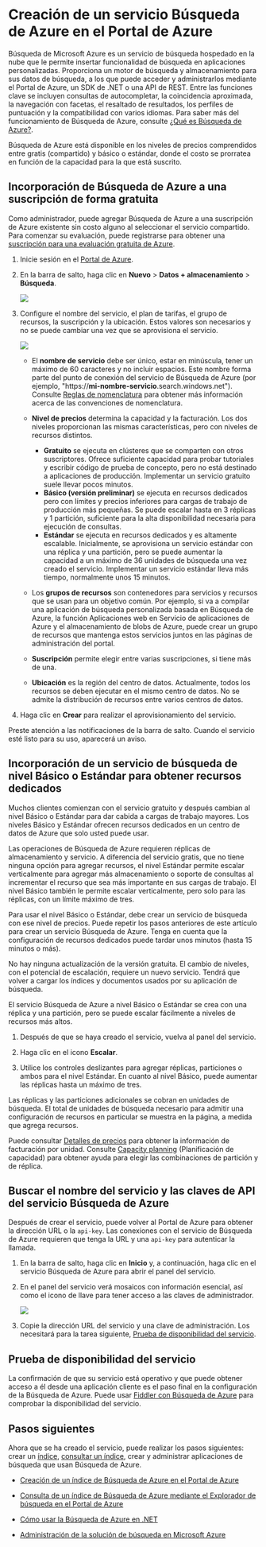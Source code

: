 <properties
	pageTitle="Creación de un servicio Búsqueda de Azure en el Portal | Microsoft Azure | Servicio de búsqueda en la nube"
	description="Agregue un servicio Búsqueda de Azure gratis o estándar a una suscripción existente mediante el Portal de Azure. Búsqueda de Azure es un servicio de búsqueda hospedado en la nube para aplicaciones personalizadas."
	services="search"
	documentationCenter=""
	authors="HeidiSteen"
	manager="mblythe"
	editor=""
    tags="azure-portal"/>

<tags
	ms.service="search"
	ms.devlang="na"
	ms.workload="search"
	ms.topic="hero-article"
	ms.tgt_pltfrm="na"
	ms.date="03/09/2016"
	ms.author="heidist"/>

# Creación de un servicio Búsqueda de Azure en el Portal de Azure

Búsqueda de Microsoft Azure es un servicio de búsqueda hospedado en la nube que le permite insertar funcionalidad de búsqueda en aplicaciones personalizadas. Proporciona un motor de búsqueda y almacenamiento para sus datos de búsqueda, a los que puede acceder y administrarlos mediante el Portal de Azure, un SDK de .NET o una API de REST. Entre las funciones clave se incluyen consultas de autocompletar, la coincidencia aproximada, la navegación con facetas, el resaltado de resultados, los perfiles de puntuación y la compatibilidad con varios idiomas. Para saber más del funcionamiento de Búsqueda de Azure, consulte [¿Qué es Búsqueda de Azure?](search-what-is-azure-search.md).

Búsqueda de Azure está disponible en los niveles de precios comprendidos entre gratis (compartido) y básico o estándar, donde el costo se prorratea en función de la capacidad para la que está suscrito.

## Incorporación de Búsqueda de Azure a una suscripción de forma gratuita

Como administrador, puede agregar Búsqueda de Azure a una suscripción de Azure existente sin costo alguno al seleccionar el servicio compartido. Para comenzar su evaluación, puede registrarse para obtener una [suscripción para una evaluación gratuita de Azure](../../includes/free-trial-note.md).

1. Inicie sesión en el [Portal de Azure](https://portal.azure.com).

2. En la barra de salto, haga clic en **Nuevo** > **Datos + almacenamiento** > **Búsqueda**.

     ![][1]

3. Configure el nombre del servicio, el plan de tarifas, el grupo de recursos, la suscripción y la ubicación. Estos valores son necesarios y no se puede cambiar una vez que se aprovisiona el servicio.

     ![][2]

	- El **nombre de servicio** debe ser único, estar en minúscula, tener un máximo de 60 caracteres y no incluir espacios. Este nombre forma parte del punto de conexión del servicio de Búsqueda de Azure (por ejemplo, "https://**mi-nombre-servicio**.search.windows.net"). Consulte [Reglas de nomenclatura](https://msdn.microsoft.com/library/azure/dn857353.aspx) para obtener más información acerca de las convenciones de nomenclatura.

	- **Nivel de precios** determina la capacidad y la facturación. Los dos niveles proporcionan las mismas características, pero con niveles de recursos distintos.

		- **Gratuito** se ejecuta en clústeres que se comparten con otros suscriptores. Ofrece suficiente capacidad para probar tutoriales y escribir código de prueba de concepto, pero no está destinado a aplicaciones de producción. Implementar un servicio gratuito suele llevar pocos minutos.
		- **Básico (versión preliminar)** se ejecuta en recursos dedicados pero con límites y precios inferiores para cargas de trabajo de producción más pequeñas. Se puede escalar hasta en 3 réplicas y 1 partición, suficiente para la alta disponibilidad necesaria para ejecución de consultas.
		- **Estándar** se ejecuta en recursos dedicados y es altamente escalable. Inicialmente, se aprovisiona un servicio estándar con una réplica y una partición, pero se puede aumentar la capacidad a un máximo de 36 unidades de búsqueda una vez creado el servicio. Implementar un servicio estándar lleva más tiempo, normalmente unos 15 minutos.

	- Los **grupos de recursos** son contenedores para servicios y recursos que se usan para un objetivo común. Por ejemplo, si va a compilar una aplicación de búsqueda personalizada basada en Búsqueda de Azure, la función Aplicaciones web en Servicio de aplicaciones de Azure y el almacenamiento de blobs de Azure, puede crear un grupo de recursos que mantenga estos servicios juntos en las páginas de administración del portal.

	- **Suscripción** permite elegir entre varias suscripciones, si tiene más de una.

	- **Ubicación** es la región del centro de datos. Actualmente, todos los recursos se deben ejecutar en el mismo centro de datos. No se admite la distribución de recursos entre varios centros de datos.

4. Haga clic en **Crear** para realizar el aprovisionamiento del servicio.

Preste atención a las notificaciones de la barra de salto. Cuando el servicio esté listo para su uso, aparecerá un aviso.

<a id="sub-3"></a>
## Incorporación de un servicio de búsqueda de nivel Básico o Estándar para obtener recursos dedicados

Muchos clientes comienzan con el servicio gratuito y después cambian al nivel Básico o Estándar para dar cabida a cargas de trabajo mayores. Los niveles Básico y Estándar ofrecen recursos dedicados en un centro de datos de Azure que solo usted puede usar.

Las operaciones de Búsqueda de Azure requieren réplicas de almacenamiento y servicio. A diferencia del servicio gratis, que no tiene ninguna opción para agregar recursos, el nivel Estándar permite escalar verticalmente para agregar más almacenamiento o soporte de consultas al incrementar el recurso que sea más importante en sus cargas de trabajo. El nivel Básico también le permite escalar verticalmente, pero solo para las réplicas, con un límite máximo de tres.

Para usar el nivel Básico o Estándar, debe crear un servicio de búsqueda con ese nivel de precios. Puede repetir los pasos anteriores de este artículo para crear un servicio Búsqueda de Azure. Tenga en cuenta que la configuración de recursos dedicados puede tardar unos minutos (hasta 15 minutos o más).

No hay ninguna actualización de la versión gratuita. El cambio de niveles, con el potencial de escalación, requiere un nuevo servicio. Tendrá que volver a cargar los índices y documentos usados por su aplicación de búsqueda.

El servicio Búsqueda de Azure a nivel Básico o Estándar se crea con una réplica y una partición, pero se puede escalar fácilmente a niveles de recursos más altos.

1.	Después de que se haya creado el servicio, vuelva al panel del servicio.

2.	Haga clic en el icono **Escalar**.

3.	Utilice los controles deslizantes para agregar réplicas, particiones o ambos para el nivel Estándar. En cuanto al nivel Básico, puede aumentar las réplicas hasta un máximo de tres.

Las réplicas y las particiones adicionales se cobran en unidades de búsqueda. El total de unidades de búsqueda necesario para admitir una configuración de recursos en particular se muestra en la página, a medida que agrega recursos.

Puede consultar [Detalles de precios](http://go.microsoft.com/fwlink/p/?LinkID=509792) para obtener la información de facturación por unidad. Consulte [Capacity planning](search-capacity-planning.md) (Planificación de capacidad) para obtener ayuda para elegir las combinaciones de partición y de réplica.

<a id="sub-2"></a>
## Buscar el nombre del servicio y las claves de API del servicio Búsqueda de Azure

Después de crear el servicio, puede volver al Portal de Azure para obtener la dirección URL o la `api-key`. Las conexiones con el servicio de Búsqueda de Azure requieren que tenga la URL y una `api-key` para autenticar la llamada.

1. En la barra de salto, haga clic en **Inicio** y, a continuación, haga clic en el servicio Búsqueda de Azure para abrir el panel del servicio.

2. En el panel del servicio verá mosaicos con información esencial, así como el icono de llave para tener acceso a las claves de administrador.

  	![][3]

3. Copie la dirección URL del servicio y una clave de administración. Los necesitará para la tarea siguiente, [Prueba de disponibilidad del servicio](#sub-4).


<a id="sub-4"></a>
## Prueba de disponibilidad del servicio

La confirmación de que su servicio está operativo y que puede obtener acceso a él desde una aplicación cliente es el paso final en la configuración de la Búsqueda de Azure. Puede usar [Fiddler con Búsqueda de Azure](search-fiddler.md) para comprobar la disponibilidad del servicio.

<!--Next steps and links -->
<a id="next-steps"></a>
## Pasos siguientes

Ahora que se ha creado el servicio, puede realizar los pasos siguientes: crear un [índice](search-what-is-an-index.md), [consultar un índice](search-query-overview.md), crear y administrar aplicaciones de búsqueda que usan Búsqueda de Azure.

- [Creación de un índice de Búsqueda de Azure en el Portal de Azure](search-create-index-portal.md)

- [Consulta de un índice de Búsqueda de Azure mediante el Explorador de búsqueda en el Portal de Azure](search-explorer.md)

- [Cómo usar la Búsqueda de Azure en .NET](search-howto-dotnet-sdk.md)

- [Administración de la solución de búsqueda en Microsoft Azure](search-manage.md)


<!--Anchors-->
[Find the service name and api-keys of your Azure Search service]: #sub-2
[Upgrade to the standard tier]: #sub-3
[Test service operations]: #sub-4
[Next steps]: #next-steps

<!--Image references-->
[1]: ./media/search-create-service-portal/create-search-portal-1.PNG
[2]: ./media/search-create-service-portal/create-search-portal-2.PNG
[3]: ./media/search-create-service-portal/create-search-portal-3.PNG

<!---HONumber=AcomDC_0309_2016-->